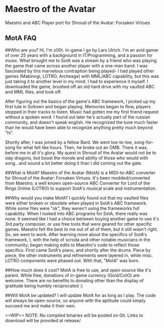 # Maestro of the Avatar
Maestro and ABC Player port for Shroud of the Avatar: Forsaken Virtues

MotA FAQ
---------------
##Who are you?
	Hi, I'm z00t. In-game I go by Lars Ulrich. I'm an avid gamer of over 25 years with a background in IT/Programming, and a passion for music. What brought me to SotA was a stream by a friend who was playing 
the game that came across another player with a one-man band. I was fascinated by this marvelous contraption being played- I had played other games (Mabinogi, LOTRO, Archeage) with MML/ABC capability, but this was just taking it to another level in my mind. I had to experience it myself. I downloaded the game, brushed off an old hard drive with my vaulted ABC and MML files, and took off.

After figuring out the basics of the game's ABC framework, I picked up my first lute in Soltown and began playing. Memories began to flow, players stopped in their tracks to listen. Music had gotten me my
first friend request without a spoken word. I found out later he's actually part of the russian community, and doesn't speak english. He recognized the tune much faster than he would have been able to recognize anything pretty much beyond "hi".

Shortly after, I was joined by a fellow Bard. We went toe-to-toe, song-for-song for what felt like hours. Then, he broke out an OMB. There it was, before me in all it's glory. My quest in Shroud of the Avatar would not be to slay dragons, but boost the morale and ability of those who would with song...and sound a lot better doing it than I did coming out the gate.


##What is MotA?
	Maestro of the Avatar (MotA) is a MIDI-to-ABC converter for Shroud of the Avatar: Forsaken Virtues. It's been modded/converted from Maestro; a well known open-source ABC Converter for Lord of the Rings
Online (LOTRO) to support SotA's musical scale and instrumentation.


##Why would you make MotA?
	I quickly found out that my vaulted files were either broken or obsolete when played in SotA's ABC framework. While some files were "ok", they weren't using the frameworks full capability. When I looked
into ABC programs for SotA, there really was none. It seemed like I had a choice between buying another game to use it's 3rd party composer, or use free tools that were geared for other specific games. Maestro felt the best to me out of all of them, but it still wasn't right. So, we went to work. After learning more about the specifics of SotA's framework, I, with the help of scroda and other notable musicians in the community; began making edits to Maestro's code to reflect those specifics. First came SotA's piano, and shortly after the drums. Piece by piece, the other instruments and refinements were layered in, while misc. LOTRO components were phased out. With that, "MotA" was born.


##How much does it cost?
MotA is free to use, and open-source like it's parent. While free, donations of in-game currency (Gold/CotO) are welcome. There are no benefits to donating other than the display of gratitude being humbly reciprocated :)


##Will MotA be updated?
I will update MotA for as long as I play. The code will always be open-source, so anyone with the aptitude could simply succeed me and make it their own.

==WIP==
NOTE: No compiled binaries will be posted on Git. Links to download will be provided at release/
